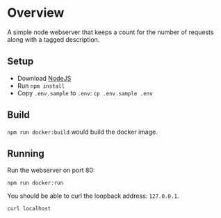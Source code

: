 # Overview

A simple node webserver that keeps a count for the number of requests along with a tagged description.

## Setup

* Download [NodeJS](www.node.js)
* Run `npm install`
* Copy `.env.sample` to `.env`: `cp .env.sample .env`

## Build

`npm run docker:build` would build the docker image.

## Running

Run the webserver on port 80:

```
npm run docker:run
```

You should be able to curl the loopback address: `127.0.0.1`.

```sh
curl localhost
```
